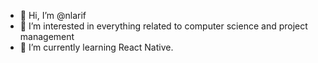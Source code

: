 - 👋 Hi, I’m @nlarif
- 👀 I’m interested in everything related to computer science and project management
- 🌱 I’m currently learning React Native.

<!---
nlarif/nlarif is a ✨ special ✨ repository because its `README.md` (this file) appears on your GitHub profile.
You can click the Preview link to take a look at your changes.
--->
